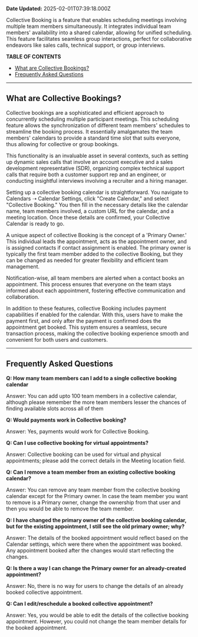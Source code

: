 **Date Updated:** 2025-02-01T07:39:18.000Z

  
Collective Booking is a feature that enables scheduling meetings involving multiple team members simultaneously. It integrates individual team members' availability into a shared calendar, allowing for unified scheduling. This feature facilitates seamless group interactions, perfect for collaborative endeavors like sales calls, technical support, or group interviews.
  
  
**TABLE OF CONTENTS**

* [What are Collective Bookings?](#What-are-Collective-Bookings?)
* [Frequently Asked Questions](#Frequently-Asked-Questions)

  
---

## **What are Collective Bookings?**

Collective bookings are a sophisticated and efficient approach to concurrently scheduling multiple participant meetings. This scheduling feature allows the synchronization of different team members' schedules to streamline the booking process. It essentially amalgamates the team members' calendars to provide a standard time slot that suits everyone, thus allowing for collective or group bookings.

  
This functionality is an invaluable asset in several contexts, such as setting up dynamic sales calls that involve an account executive and a sales development representative (SDR), organizing complex technical support calls that require both a customer support rep and an engineer, or conducting insightful interviews involving a recruiter and a hiring manager.

  
Setting up a collective booking calendar is straightforward. You navigate to Calendars ➝ Calendar Settings, click "Create Calendar," and select "Collective Booking." You then fill in the necessary details like the calendar name, team members involved, a custom URL for the calendar, and a meeting location. Once these details are confirmed, your Collective Calendar is ready to go.

  
A unique aspect of collective Booking is the concept of a 'Primary Owner.' This individual leads the appointment, acts as the appointment owner, and is assigned contacts if contact assignment is enabled. The primary owner is typically the first team member added to the collective Booking, but they can be changed as needed for greater flexibility and efficient team management.

  
Notification-wise, all team members are alerted when a contact books an appointment. This process ensures that everyone on the team stays informed about each appointment, fostering effective communication and collaboration.

  
In addition to these features, collective Booking includes payment capabilities if enabled for the calendar. With this, users have to make the payment first, and only after the payment is confirmed does the appointment get booked. This system ensures a seamless, secure transaction process, making the collective booking experience smooth and convenient for both users and customers.

  
---

## **Frequently Asked Questions**

  
**Q: How many team members can I add to a single collective booking calendar**

Answer: You can add upto 100 team members in a collective calendar, although please remember the more team members lesser the chances of finding available slots across all of them

  
**Q: Would payments work in Collective booking?**

Answer: Yes, payments would work for Collective Booking.

  
**Q: Can I use collective booking for virtual appointments?** 

Answer: Collective booking can be used for virtual and physical appointments; please add the correct details in the Meeting location field.

  
**Q: Can I remove a team member from an existing collective booking calendar?**

Answer: You can remove any team member from the collective booking calendar except for the Primary owner. In case the team member you want to remove is a Primary owner, change the ownership from that user and then you would be able to remove the team member.

  
**Q: I have changed the primary owner of the collective booking calendar, but for the existing appointment, I still see the old primary owner; why?**

Answer: The details of the booked appointment would reflect based on the Calendar settings, which were there when the appointment was booked. Any appointment booked after the changes would start reflecting the changes. 

  
**Q: Is there a way I can change the Primary owner for an already-created appointment?**

Answer: No, there is no way for users to change the details of an already booked collective appointment. 

  
**Q: Can I edit/reschedule a booked collective appointment?**

Answer: Yes, you would be able to edit the details of the collective booking appointment. However, you could not change the team member details for the booked appointment.
  
  